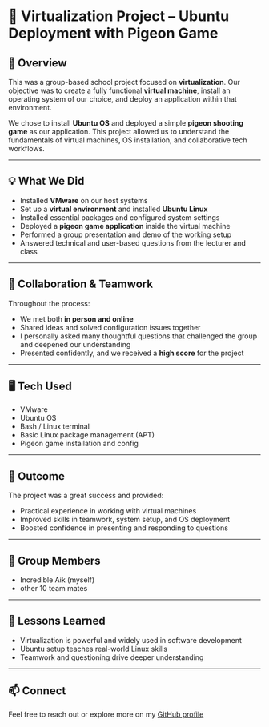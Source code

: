 # 🧪 Virtualization Project – Ubuntu Deployment with Pigeon Game

## 🎯 Overview

This was a group-based school project focused on **virtualization**. Our objective was to create a fully functional **virtual machine**, install an operating system of our choice, and deploy an application within that environment.

We chose to install **Ubuntu OS** and deployed a simple **pigeon shooting game** as our application. This project allowed us to understand the fundamentals of virtual machines, OS installation, and collaborative tech workflows.

---

## 💡 What We Did

- Installed **VMware** on our host systems  
- Set up a **virtual environment** and installed **Ubuntu Linux**  
- Installed essential packages and configured system settings  
- Deployed a **pigeon game application** inside the virtual machine  
- Performed a group presentation and demo of the working setup  
- Answered technical and user-based questions from the lecturer and class

---

## 🤝 Collaboration & Teamwork

Throughout the process:
- We met both **in person and online**
- Shared ideas and solved configuration issues together
- I personally asked many thoughtful questions that challenged the group and deepened our understanding
- Presented confidently, and we received a **high score** for the project

---

## 🖥️ Tech Used

- VMware 
- Ubuntu OS  
- Bash / Linux terminal  
- Basic Linux package management (APT)  
- Pigeon game installation and config

---


## 🚀 Outcome

The project was a great success and provided:
- Practical experience in working with virtual machines  
- Improved skills in teamwork, system setup, and OS deployment  
- Boosted confidence in presenting and responding to questions

---

## 📁 Group Members

- Incredible Aik (myself)  
- other 10 team mates

---

## 🧠 Lessons Learned

- Virtualization is powerful and widely used in software development  
- Ubuntu setup teaches real-world Linux skills  
- Teamwork and questioning drive deeper understanding

---

## 📫 Connect

Feel free to reach out or explore more on my [GitHub profile](https://github.com/Incredible-Aik)
